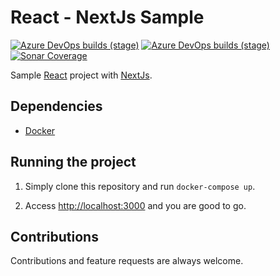 # React - NextJs Sample

[![Azure DevOps builds (stage)](https://img.shields.io/azure-devops/build/raschmitt/7618d927-8467-43e2-b5e9-1aeddc1fbfdc/29?label=Continuous%20Integration&stage=CI)](https://dev.azure.com/raschmitt/raschmitt/_build?definitionId=29)
[![Azure DevOps builds (stage)](https://img.shields.io/azure-devops/build/raschmitt/7618d927-8467-43e2-b5e9-1aeddc1fbfdc/29?label=Continuous%20Delivery&stage=CD)](https://dev.azure.com/raschmitt/raschmitt/_build?definitionId=29)
[![Sonar Coverage](https://img.shields.io/sonar/coverage/raschmitt_react-nextjs-sample?label=Code%20coverage&server=https%3A%2F%2Fsonarcloud.io&style=flat-square)](https://sonarcloud.io/dashboard?id=raschmitt_react-nextjs-sample)

Sample [React](https://reactjs.org/) project with [NextJs](https://nextjs.org/).

## Dependencies 

- [Docker](https://docs.docker.com/get-docker/)

## Running the project

1. Simply clone this repository and run `docker-compose up`.

2. Access [http://localhost:3000](http://localhost:3000) and you are good to go.

## Contributions

  Contributions and feature requests are always welcome.

